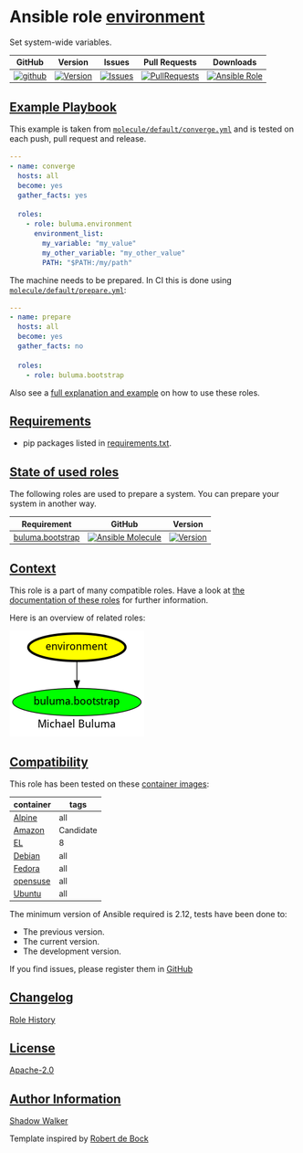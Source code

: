 # Ansible role [environment](https://galaxy.ansible.com/ui/standalone/roles/buluma/environment/documentation)

Set system-wide variables.

|GitHub|Version|Issues|Pull Requests|Downloads|
|------|-------|------|-------------|---------|
|[![github](https://github.com/buluma/ansible-role-environment/actions/workflows/molecule.yml/badge.svg)](https://github.com/buluma/ansible-role-environment/actions/workflows/molecule.yml)|[![Version](https://img.shields.io/github/release/buluma/ansible-role-environment.svg)](https://github.com/buluma/ansible-role-environment/releases/)|[![Issues](https://img.shields.io/github/issues/buluma/ansible-role-environment.svg)](https://github.com/buluma/ansible-role-environment/issues/)|[![PullRequests](https://img.shields.io/github/issues-pr-closed-raw/buluma/ansible-role-environment.svg)](https://github.com/buluma/ansible-role-environment/pulls/)|[![Ansible Role](https://img.shields.io/ansible/role/d/buluma/environment)](https://galaxy.ansible.com/ui/standalone/roles/buluma/environment/documentation)|

## [Example Playbook](#example-playbook)

This example is taken from [`molecule/default/converge.yml`](https://github.com/buluma/ansible-role-environment/blob/master/molecule/default/converge.yml) and is tested on each push, pull request and release.

```yaml
---
- name: converge
  hosts: all
  become: yes
  gather_facts: yes

  roles:
    - role: buluma.environment
      environment_list:
        my_variable: "my_value"
        my_other_variable: "my_other_value"
        PATH: "$PATH:/my/path"
```

The machine needs to be prepared. In CI this is done using [`molecule/default/prepare.yml`](https://github.com/buluma/ansible-role-environment/blob/master/molecule/default/prepare.yml):

```yaml
---
- name: prepare
  hosts: all
  become: yes
  gather_facts: no

  roles:
    - role: buluma.bootstrap
```

Also see a [full explanation and example](https://buluma.github.io/how-to-use-these-roles.html) on how to use these roles.


## [Requirements](#requirements)

- pip packages listed in [requirements.txt](https://github.com/buluma/ansible-role-environment/blob/master/requirements.txt).

## [State of used roles](#state-of-used-roles)

The following roles are used to prepare a system. You can prepare your system in another way.

| Requirement | GitHub | Version |
|-------------|--------|--------|
|[buluma.bootstrap](https://galaxy.ansible.com/buluma/bootstrap)|[![Ansible Molecule](https://github.com/buluma/ansible-role-bootstrap/actions/workflows/molecule.yml/badge.svg)](https://github.com/buluma/ansible-role-bootstrap/actions/workflows/molecule.yml)|[![Version](https://img.shields.io/github/release/buluma/ansible-role-bootstrap.svg)](https://github.com/shadowwalker/ansible-role-bootstrap)|

## [Context](#context)

This role is a part of many compatible roles. Have a look at [the documentation of these roles](https://buluma.github.io/) for further information.

Here is an overview of related roles:

![dependencies](https://raw.githubusercontent.com/buluma/ansible-role-environment/png/requirements.png "Dependencies")

## [Compatibility](#compatibility)

This role has been tested on these [container images](https://hub.docker.com/u/buluma):

|container|tags|
|---------|----|
|[Alpine](https://hub.docker.com/repository/docker/buluma/alpine/general)|all|
|[Amazon](https://hub.docker.com/repository/docker/buluma/amazonlinux/general)|Candidate|
|[EL](https://hub.docker.com/repository/docker/buluma/enterpriselinux/general)|8|
|[Debian](https://hub.docker.com/repository/docker/buluma/debian/general)|all|
|[Fedora](https://hub.docker.com/repository/docker/buluma/fedora/general)|all|
|[opensuse](https://hub.docker.com/repository/docker/buluma/opensuse/general)|all|
|[Ubuntu](https://hub.docker.com/repository/docker/buluma/ubuntu/general)|all|

The minimum version of Ansible required is 2.12, tests have been done to:

- The previous version.
- The current version.
- The development version.

If you find issues, please register them in [GitHub](https://github.com/buluma/ansible-role-environment/issues)

## [Changelog](#changelog)

[Role History](https://github.com/buluma/ansible-role-environment/blob/master/CHANGELOG.md)

## [License](#license)

[Apache-2.0](https://github.com/buluma/ansible-role-environment/blob/master/LICENSE)

## [Author Information](#author-information)

[Shadow Walker](https://buluma.github.io/)


Template inspired by [Robert de Bock](https://github.com/robertdebock)
